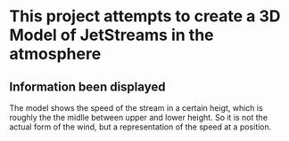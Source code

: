This project attempts to create a 3D Model of JetStreams in the atmosphere
=========

Information been displayed
---------

The model shows the speed of the stream in a certain heigt, which is roughly the the midlle between upper and lower height. 
So it is not the actual form of the wind, but a representation of the speed at a position.

